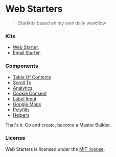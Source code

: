 # Web Starters

> Startkits based on my own daily workflow


### Kits
- [Web Starter](web-starter/).
- [Email Starter](email-starter/).


### Components
- [Table Of Contents](web-components/toc)
- [Scroll To](web-components/scroll-to)
- [Analytics](web-components/analytics)
- [Cookie Consent](web-components/cookie-consent)
- [Label Input](web-components/label-input)
- [Google Maps](web-components/google-maps)
- [Polyfills](web-components/_polyfills)
- [Helpers](web-components/_helpers)


That's it. Go and create, become a Master Builder.


### License
Web Starters is licensed under the [MIT license](http://opensource.org/licenses/MIT).
